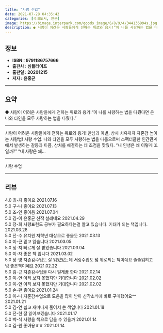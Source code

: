 ```yaml
---
title: "사랑 수업"
date: 2021-07-28 04:35:43
categories: [국내도서, 인문]
image: https://bimage.interpark.com/goods_image/6/8/9/4/344136894s.jpg
description: ● 사랑이 어려운 사람들에게 전하는 위로와 용기!“이 나를 사랑하는 법을 다뤘다면 은 나와 타인을 모두 사랑하는 법을 다뤘다.”
---
```


## **정보**

- **ISBN : 9791186757666**
- **출판사 : 심플라이프**
- **출판일 : 20201215**
- **저자 : 윤홍균**

------



## **요약**

●  사랑이 어려운 사람들에게 전하는 위로와 용기!“이 나를 사랑하는 법을 다뤘다면 은 나와 타인을 모두 사랑하는 법을 다뤘다.”

------

사랑이 어려운 사람들에게 전하는 위로와 용기!
만남과 이별, 상처 치유까지 자존감 높이는 사랑법! 사랑 수업.  나와 타인을 모두 사랑하는 법을 다룸으로써 스펙터클한 인간관계에서 발생하는 갈등과 아픔, 상처를 해결하는 데 초점을 맞췄다. “내 인생은 왜 이렇게 꼬일까?” “내 사랑은 왜... 

------


사랑 수업 

------


## **리뷰** 

4.0 최-자 좋아요 2021.07.16 <br/>5.0 구-나 좋아요 2021.07.13 <br/>5.0 조-인 좋아욤 2021.07.04 <br/>5.0 김-이 윤홍균 신작 설레네요 2021.04.29 <br/>5.0 정-희 사랑표현도 공부가 필요하다는걸 알고 있습니다. 기대가 되는 책입니다. 2021.03.28 <br/>5.0 전-수 유치원 저학년 대상으로 좋을듯  2021.03.13 <br/>5.0 이-근 믿고 읽습니다  2021.03.05 <br/>5.0 정-지 빠르게 잘 받았습니다  2021.03.04 <br/>5.0 이-자 좋은 책 입니다 2021.03.02 <br/>5.0 장-영 자존감수업도 잘 읽었었는데 서랑수업도 넘 위로되는 책이예요 술술읽히고 넘 좋은책이예요 2021.02.22 <br/>5.0 김-근 자존감수업을 다시 일게끔 한다 2021.02.14 <br/>5.0 이-연 아직 보지 못했지만 기대합니다  2021.02.02 <br/>5.0 이-연 아직 보지 못했지만 기대합니다  2021.02.02 <br/>5.0 손-환 좋아요 2021.01.24 <br/>5.0 이-나 자존감수업으로 도움을 많이 받아 신작소식에 바로 구매했어요^^ 2021.01.21 <br/>5.0 김-연 쉽고 재미나게 풀어서 쓴 책입니다 2021.01.18 <br/>5.0 전-현 잘 읽어보겠습니다 2021.01.17 <br/>5.0 박-식 사랑을 책으로 담을 수 있을까 2021.01.14 <br/>5.0 김-원 좋아용ㅎㅎ 2021.01.14 <br/>